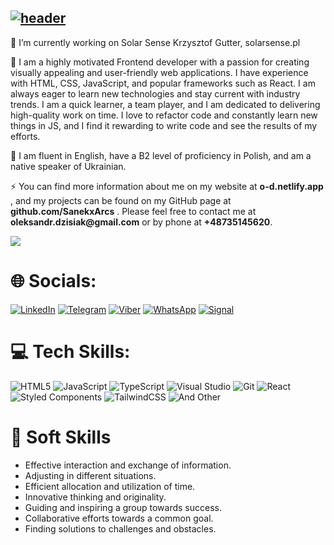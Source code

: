 ## [![header](https://capsule-render.vercel.app/api?type=waving&color=gradient&height=200&section=header&text=Oleksandr%20Dzisiak-nl-&animation=fadeIn&fontSize=90&desc=Frontend%20Developer&descSize=30)](https://o-d.netlify.app/)

<div>
  <p>🔭 I’m currently working on Solar Sense Krzysztof Gutter, solarsense.pl</p>
  <p>🌱 I am a highly motivated Frontend developer with a passion for creating visually appealing and user-friendly web applications. I have experience with HTML, CSS, JavaScript, and popular frameworks such as React. I am always eager to learn new technologies and stay current with industry trends. I am a quick learner, a team player, and I am dedicated to delivering high-quality work on time. I love to refactor code and constantly learn new things in JS, and I find it rewarding to write code and see the results of my efforts.</p>
  <p>💬 I am fluent in English, have a B2 level of proficiency in Polish, and am a native speaker of Ukrainian.</p>
  <p>⚡ You can find more information about me on my website at <b> o-d.netlify.app </b>, and my projects can be found on my GitHub page at <b>github.com/SanekxArcs</b> . Please feel free to contact me at <b> oleksandr.dzisiak@gmail.com</b> or by phone at <b>+48735145620</b>.</p>
</div>

[![](https://visitcount.itsvg.in/api?id=SanekxArcs&label=Profile%20Views&icon=5&pretty=true)](https://visitcount.itsvg.in)


# 🌐 Socials:
[![LinkedIn](https://img.shields.io/badge/LinkedIn-2CA5E0?style=for-the-badge&logo=linkedIn&logoColor=white)](https://linkedin.com/in/https://www.linkedin.com/in/od-/) 
[![Telegram](https://img.shields.io/badge/Telegram-2CA5E0?style=for-the-badge&logo=telegram&logoColor=white)](https://t.me/Sanekx_Arcs) 
[![Viber](https://img.shields.io/badge/Viber-8B66A9?style=for-the-badge&logo=viber&logoColor=white)](https://linkedin.com/in/https://www.linkedin.com/in/od-/) 
[![WhatsApp](https://img.shields.io/badge/WhatsApp-25D366?style=for-the-badge&logo=whatsapp&logoColor=white)](https://wa.me/qr/DISE7CCEVP5JJ1) 
[![Signal](https://img.shields.io/badge/Signal-%23039BE5.svg?style=for-the-badge&logo=Signal&logoColor=white)](https://linkedin.com/in/https://www.linkedin.com/in/od-/) 

# 💻 Tech Skills:
![HTML5](https://img.shields.io/badge/html5-%23E34F26.svg?style=for-the-badge&logo=html5&logoColor=white) 
![JavaScript](https://img.shields.io/badge/javascript-%23323330.svg?style=for-the-badge&logo=javascript&logoColor=%23F7DF1E) 
![TypeScript](https://img.shields.io/badge/typescript-%23007ACC.svg?style=for-the-badge&logo=typescript&logoColor=white) 
![Visual Studio](https://img.shields.io/badge/Visual%20Studio-5C2D91.svg?style=for-the-badge&logo=visual-studio&logoColor=white)
![Git](https://img.shields.io/badge/git-%23F05033.svg?style=for-the-badge&logo=git&logoColor=white)
![React](https://img.shields.io/badge/react-%2320232a.svg?style=for-the-badge&logo=react&logoColor=%2361DAFB) 
![Styled Components](https://img.shields.io/badge/styled--components-DB7093?style=for-the-badge&logo=styled-components&logoColor=white) 
![TailwindCSS](https://img.shields.io/badge/tailwindcss-%2338B2AC.svg?style=for-the-badge&logo=tailwind-css&logoColor=white) 
![And Other](https://img.shields.io/badge/And%20other-%23F24E1E.svg?style=for-the-badge&logo=And-other&logoColor=white)

# 💬 Soft Skills
- Effective interaction and exchange of information.
- Adjusting in different situations.
- Efficient allocation and utilization of time.
- Innovative thinking and originality.
- Guiding and inspiring a group towards success.
- Collaborative efforts towards a common goal.
 - Finding solutions to challenges and obstacles.



